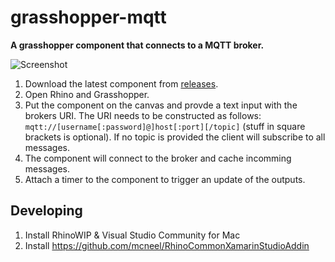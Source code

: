 # grasshopper-mqtt

**A grasshopper component that connects to a MQTT broker.**

![Screenshot](http://joel-github-static.s3.amazonaws.com/grasshopper-mqtt/screenshot.png)

1. Download the latest component from [releases](https://github.com/256dpi/grasshopper-mqtt/releases).
2. Open Rhino and Grasshopper.
3. Put the component on the canvas and provde a text input with the brokers URI. The URI needs to be constructed as follows: `mqtt://[username[:password]@]host[:port][/topic]` (stuff in square brackets is optional). If no topic is provided the client will subscribe to all messages.
4. The component will connect to the broker and cache incomming messages.
5. Attach a timer to the component to trigger an update of the outputs.

## Developing

1. Install RhinoWIP & Visual Studio Community for Mac
2. Install https://github.com/mcneel/RhinoCommonXamarinStudioAddin
